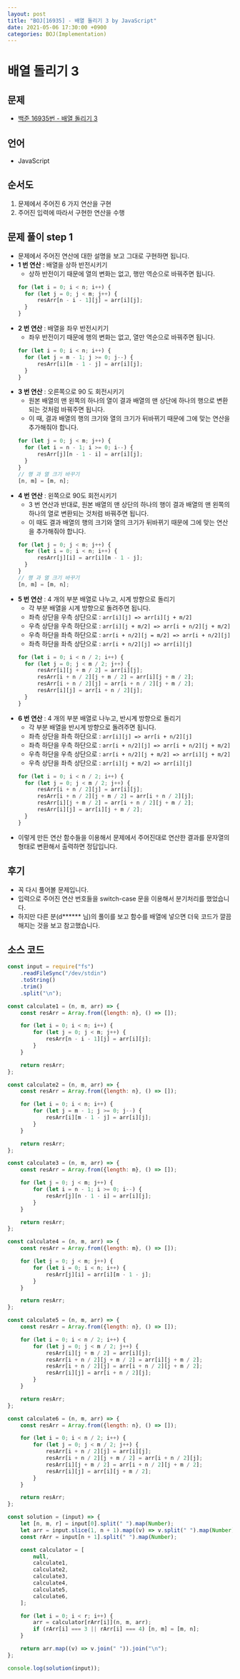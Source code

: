 ```yaml
---
layout: post
title: "BOJ[16935] - 배열 돌리기 3 by JavaScript"
date: 2021-05-06 17:30:00 +0900
categories: BOJ(Implementation)
---
```


# 배열 돌리기 3

## 문제

- [백준 16935번 - 배열 돌리기 3](https://www.acmicpc.net/problem/16935)

## 언어

- JavaScript

## 순서도

1. 문제에서 주어진 6 가지 연산을 구현
2. 주어진 입력에 따라서 구현한 연산을 수행

## 문제 풀이 step 1

- 문제에서 주어진 연산에 대한 설명을 보고 그대로 구현하면 됩니다.
- **1 번 연산** : 배열을 상하 반전시키기
  - 상하 반전이기 때문에 열의 변화는 없고, 행만 역순으로 바꿔주면 됩니다.
  ```jsx
  for (let i = 0; i < n; i++) {
  	for (let j = 0; j < m; j++) {
  		resArr[n - i - 1][j] = arr[i][j];
  	}
  }
  ```
- **2 번 연산** : 배열을 좌우 반전시키기
  - 좌우 반전이기 때문에 행의 변화는 없고, 열만 역순으로 바꿔주면 됩니다.
  ```jsx
  for (let i = 0; i < n; i++) {
  	for (let j = m - 1; j >= 0; j--) {
  		resArr[i][m - 1 - j] = arr[i][j];
  	}
  }
  ```
- **3 번 연산** : 오른쪽으로 90 도 회전시키기
  - 원본 배열의 맨 왼쪽의 하나의 열이 결과 배열의 맨 상단에 하나의 행으로 변환되는 것처럼 바꿔주면 됩니다.
  - 이 때, 결과 배열의 행의 크기와 열의 크기가 뒤바뀌기 때문에 그에 맞는 연산을 추가해줘야 합니다.
  ```jsx
  for (let j = 0; j < m; j++) {
  	for (let i = n - 1; i >= 0; i--) {
  		resArr[j][n - 1 - i] = arr[i][j];
  	}
  }
  // 행 과 열 크기 바꾸기
  [n, m] = [m, n];
  ```
- **4 번 연산** : 왼쪽으로 90도 회전시키기
  - 3 번 연산과 반대로, 원본 배열의 맨 상단의 하나의 행이 결과 배열의 맨 왼쪽의 하나의 열로 변환되는 것처럼 바꿔주면 됩니다.
  - 이 때도 결과 배열의 행의 크기와 열의 크기가 뒤바뀌기 때문에 그에 맞는 연산을 추가해줘야 합니다.
  ```jsx
  for (let j = 0; j < m; j++) {
  	for (let i = 0; i < n; i++) {
  		resArr[j][i] = arr[i][m - 1 - j];
  	}
  }
  // 행 과 열 크기 바꾸기
  [n, m] = [m, n];
  ```
- **5 번 연산** : 4 개의 부분 배열로 나누고, 시계 방향으로 돌리기
  - 각 부분 배열을 시계 방향으로 돌려주면 됩니다.
  - 좌측 상단을 우측 상단으로 : `arr[i][j] => arr[i][j + m/2]`
  - 우측 상단을 우측 하단으로 : `arr[i][j + m/2] => arr[i + n/2][j + m/2]`
  - 우측 하단을 좌측 하단으로 : `arr[i + n/2][j = m/2] => arr[i + n/2][j]`
  - 좌측 하단을 좌측 상단으로 : `arr[i + n/2][j] => arr[i][j]`
  ```jsx
  for (let i = 0; i < n / 2; i++) {
  	for (let j = 0; j < m / 2; j++) {
  		resArr[i][j + m / 2] = arr[i][j];
  		resArr[i + n / 2][j + m / 2] = arr[i][j + m / 2];
  		resArr[i + n / 2][j] = arr[i + n / 2][j + m / 2];
  		resArr[i][j] = arr[i + n / 2][j];
  	}
  }
  ```
- **6 번 연산** : 4 개의 부분 배열로 나누고, 반시계 방향으로 돌리기
  - 각 부분 배열을 반시계 방향으로 돌려주면 됩니다.
  - 좌측 상단을 좌측 하단으로 : `arr[i][j] => arr[i + n/2][j]`
  - 좌측 하단을 우측 하단으로 : `arr[i + n/2][j] => arr[i + n/2][j + m/2]`
  - 우측 하단을 우측 상단으로 : `arr[i + n/2][j + m/2] => arr[i][j + m/2]`
  - 우측 상단을 좌측 상단으로 : `arr[i][j + m/2] => arr[i][j]`
  ```jsx
  for (let i = 0; i < n / 2; i++) {
  	for (let j = 0; j < m / 2; j++) {
  		resArr[i + n / 2][j] = arr[i][j];
  		resArr[i + n / 2][j + m / 2] = arr[i + n / 2][j];
  		resArr[i][j + m / 2] = arr[i + n / 2][j + m / 2];
  		resArr[i][j] = arr[i][j + m / 2];
  	}
  }
  ```
- 이렇게 만든 연산 함수들을 이용해서 문제에서 주어진대로 연산한 결과를 문자열의 형태로 변환해서 출력하면 정답입니다.

## 후기

- 꼭 다시 풀어볼 문제입니다.
- 입력으로 주어진 연산 번호들을 switch-case 문을 이용해서 분기처리를 했었습니다.
- 하지만 다른 분(d**\*\*** 님)의 풀이를 보고 함수를 배열에 넣으면 더욱 코드가 깔끔해지는 것을 보고 참고했습니다.

## 소스 코드

```jsx
const input = require("fs")
	.readFileSync("/dev/stdin")
	.toString()
	.trim()
	.split("\n");

const calculate1 = (n, m, arr) => {
	const resArr = Array.from({length: n}, () => []);

	for (let i = 0; i < n; i++) {
		for (let j = 0; j < m; j++) {
			resArr[n - i - 1][j] = arr[i][j];
		}
	}

	return resArr;
};

const calculate2 = (n, m, arr) => {
	const resArr = Array.from({length: n}, () => []);

	for (let i = 0; i < n; i++) {
		for (let j = m - 1; j >= 0; j--) {
			resArr[i][m - 1 - j] = arr[i][j];
		}
	}

	return resArr;
};

const calculate3 = (n, m, arr) => {
	const resArr = Array.from({length: m}, () => []);

	for (let j = 0; j < m; j++) {
		for (let i = n - 1; i >= 0; i--) {
			resArr[j][n - 1 - i] = arr[i][j];
		}
	}

	return resArr;
};

const calculate4 = (n, m, arr) => {
	const resArr = Array.from({length: m}, () => []);

	for (let j = 0; j < m; j++) {
		for (let i = 0; i < n; i++) {
			resArr[j][i] = arr[i][m - 1 - j];
		}
	}

	return resArr;
};

const calculate5 = (n, m, arr) => {
	const resArr = Array.from({length: n}, () => []);

	for (let i = 0; i < n / 2; i++) {
		for (let j = 0; j < m / 2; j++) {
			resArr[i][j + m / 2] = arr[i][j];
			resArr[i + n / 2][j + m / 2] = arr[i][j + m / 2];
			resArr[i + n / 2][j] = arr[i + n / 2][j + m / 2];
			resArr[i][j] = arr[i + n / 2][j];
		}
	}

	return resArr;
};

const calculate6 = (n, m, arr) => {
	const resArr = Array.from({length: n}, () => []);

	for (let i = 0; i < n / 2; i++) {
		for (let j = 0; j < m / 2; j++) {
			resArr[i + n / 2][j] = arr[i][j];
			resArr[i + n / 2][j + m / 2] = arr[i + n / 2][j];
			resArr[i][j + m / 2] = arr[i + n / 2][j + m / 2];
			resArr[i][j] = arr[i][j + m / 2];
		}
	}

	return resArr;
};

const solution = (input) => {
	let [n, m, r] = input[0].split(" ").map(Number);
	let arr = input.slice(1, n + 1).map((v) => v.split(" ").map(Number));
	const rArr = input[n + 1].split(" ").map(Number);

	const calculator = [
		null,
		calculate1,
		calculate2,
		calculate3,
		calculate4,
		calculate5,
		calculate6,
	];

	for (let i = 0; i < r; i++) {
		arr = calculator[rArr[i]](n, m, arr);
		if (rArr[i] === 3 || rArr[i] === 4) [n, m] = [m, n];
	}

	return arr.map((v) => v.join(" ")).join("\n");
};

console.log(solution(input));
```
